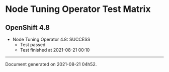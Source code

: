 
Node Tuning Operator Test Matrix
================================

OpenShift 4.8
-------------


* Node Tuning Operator 4.8: SUCCESS
  - Test passed
  - Test finished at 2021-08-21 00:10


---
Document generated on 2021-08-21 04h52.
